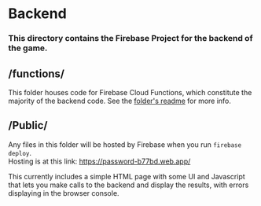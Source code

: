 # Backend
### This directory contains the Firebase Project for the backend of the game.


## /functions/

This folder houses code for Firebase Cloud Functions, which constitute the majority of the backend code. See the [folder's readme](./functions) for more info.

## /Public/

Any files in this folder will be hosted by Firebase when you run `firebase deploy`.  
Hosting is at this link: https://password-b77bd.web.app/

This currently includes a simple HTML page with some UI and Javascript that lets you make calls to the backend and display the results, with errors displaying in the browser console.